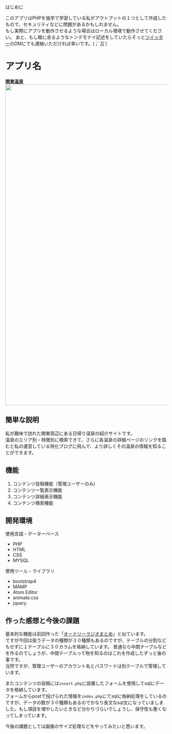 はじめに

このアプリはPHPを独学で学習している私がアウトプットの１つとして作成したもので、セキュリティなどに問題があるかもしれません。  
もし実際にアプリを動作させるような場合はローカル環境で動作させてください。
あと、もし眼に余るようなトンデモナイ記述をしていたらそっと<a href="https://twitter.com/float_top">ツイッター</a>のDMにでも連絡いただければ幸いです。(；´Д`)


アプリ名
====
**<a href="https://2.kagome.xyz">関東温泉</a>**
<img src="https://user-images.githubusercontent.com/52596476/64944279-fe0ed100-d8a8-11e9-8142-0299a649cb30.png" width=1000>

## 簡単な説明
私が趣味で訪れた関東周辺にある日帰り温泉の紹介サイトです。  
温泉のエリア別・特徴別に検索できて、さらに各温泉の詳細ページのリンクを踏むと私の運営している特化ブログに飛んで、より詳しくその温泉の情報を知ることができます。


## 機能
1. コンテンツ投稿機能（管理ユーザーのみ)
1. コンテンツ一覧表示機能
1. コンテンツ詳細表示機能
1. コンテンツ検索機能


## 開発環境
使用言語・データーベース
* PHP
* HTML
* CSS
* MYSQL  

使用ツール・ライブラリ
* bootstrap4
* MAMP
* Atom Editor  
* animate.css
* jquery


## 作った感想と今後の課題  

基本的な機能は前回作った「<a href="https://3.kagome.xyz">オードリーラジオまとめ</a>」と似ています。  
ですが今回は扱うデータの種類が３０種類もあるのですが、テーブルの分割などもせずに１テーブルに３０カラムを格納しています。
普通なら中間テーブルなどを作るのでしょうが、中間テーブルって物を知るのはこれを作成したずっと後の事です。  
当然ですが、管理ユーザーのアカウント名とパスワードは別テーブルで管理しています。  

またコンテンツの投稿には`insert.php`に設置したフォームを使用してsqlにデータを格納しています。  
フォームからpostで投げられた情報を`index.php`にてsqlに格納処理をしているのですが、データの数が３０種類もあるのでかなり長文なsql文になっていましました。もし項目を増やしたいときなど分かりづらいでしょうし、保守性も悪くなってしまっています。  

今後の課題としては画像のサイズ処理などをやってみたいと思います。
